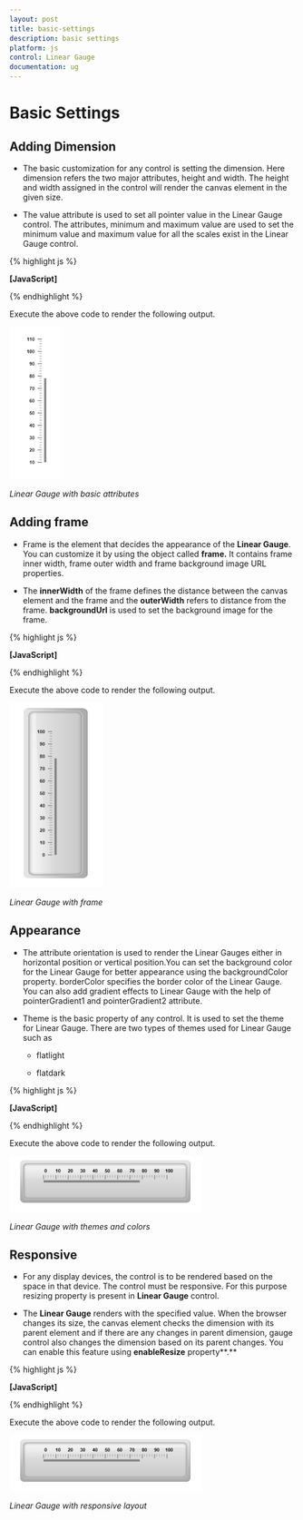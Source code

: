 ```yaml
---
layout: post
title: basic-settings
description: basic settings
platform: js
control: Linear Gauge
documentation: ug
---
```


# Basic Settings

## Adding Dimension

* The basic customization for any control is setting the dimension. Here dimension refers the two major attributes, height and width. The height and width assigned in the control will render the canvas element in the given size. 

* The value attribute is used to set all pointer value in the Linear Gauge control. The attributes, minimum and maximum value are used to set the minimum value and maximum value for all the scales exist in the Linear Gauge control.



{% highlight js %}

**[JavaScript]**
<div id="LinearGauge1"></div>   
<script type="text/javascript">
 $(function () {
// For Linear Gauge rendering
$("#LinearGauge1").ejLinearGauge({
// For setting linear gauge width
**width: 300,**
// For setting linear gauge height
**height:500,**
// For setting linear gauge minimum value
**minimum:10,**
// For setting linear gauge maximum value
**maximum:110,**
// For setting linear gauge pointer value
**value:78,**
// Adding scale collection
scales: [{
border: { color: "transparent", width: 0 },
showMarkerPointers: false, showBarPointers: true,
// Adding bar pointer collection
barPointers: [{ width: 5, backgroundColor: "Grey"}],
// Adding ticks collection
ticks: [{ type: "majorinterval", width: 2, 
color: "#8c8c8c", distanceFromScale: { x: 7, y: 0 } },
{ type: "minorinterval", width: 1,height:6, 
color: "#8c8c8c", distanceFromScale: { x: 7, y: 0 } }]
}]
});       
});
</script>


{% endhighlight %}



Execute the above code to render the following output.



![](basic-settings_images\basic-settings_img1.png)

_Linear Gauge with basic attributes_

## Adding frame

* Frame is the element that decides the appearance of the **Linear Gauge**. You can customize it by using the object called **frame.** It contains frame inner width, frame outer width and frame background image URL properties. 

* The **innerWidth** of the frame defines the distance between the canvas element and the frame and the **outerWidth** refers to distance from the frame. **backgroundUrl** is used to set the background image for the frame.



{% highlight js %}

**[JavaScript]**
<div id="LinearGauge1"></div>   
<script type="text/javascript">
 $(function () {
// For Linear Gauge rendering
$("#LinearGauge1").ejLinearGauge({
value:80**,**
**frame: {** 
// For setting frame inner width
**innerWidth: 8,** 
// For setting frame outer width
**outerWidth: 10,** 
// For setting back ground Image URL
**backgroundImageUrl:"../images/gauge/Gauge_linear_light.png"**
  **},**
// Adding scale collection               
scales: [{
backgroundColor: "transparent",
border: { color: "transparent", width: 0 },              
showMarkerPointers: false, showBarPointers: true,
// Adding bar pointer collection
barPointers: [{ width: 5, backgroundColor: "Grey"}],
// Adding ticks collection
ticks: [{ type: "majorinterval", width: 2, 
color: "#8c8c8c", distanceFromScale: { x: 7, y: 0 } },
{ type: "minorinterval", width: 1,height:6, 
color: "#8c8c8c", distanceFromScale: { x: 7, y: 0 } }]
}]
});       
});
</script>


{% endhighlight %}



Execute the above code to render the following output.



![](basic-settings_images\basic-settings_img2.png)

_Linear Gauge with frame_

## Appearance

* The attribute orientation is used to render the Linear Gauges either in horizontal position or vertical position.You can set the background color for the Linear Gauge for better appearance using the backgroundColor property. borderColor specifies the border color of the Linear Gauge. You can also add gradient effects to Linear Gauge with the help of pointerGradient1 and pointerGradient2 attribute.

* Theme is the basic property of any control. It is used to set the theme for Linear Gauge. There are two types of themes used for Linear Gauge such as

  * flatlight

  * flatdark



{% highlight js %}

**[JavaScript]**
<div id="LinearGauge1"></div>   
<script type="text/javascript">
 $(function () {
// For Linear Gauge rendering
$("#LinearGauge1").ejLinearGauge({
enableAnimation: false,
width: 400,
height: 100,
value:80,
// For setting theme
**theme: "flatlight",**
 // For setting Orientation
**orientation: "Horizontal",**
// For setting label color
**labelColor: "Black",**
//For Adding Frame
 frame: { 
backgroundImageUrl:"../images/gauge/Gauge_linear_light1.png"
  },  
//For Adding Scales              
scales: [{
backgroundColor: "transparent",
direction:ej.datavisualization.LinearGauge.Directions.Clockwise,
border: { color: "transparent", width: 0 },
showMarkerPointers: false, showBarPointers: true,
//For Adding bar pointers
  barPointers: [{ width: 5, backgroundColor: "Grey"}],
//For Adding label pointers
labels: [{ angle: 90, distanceFromScale: {x:5,y:-5}}],
  //For Adding ticks
ticks: [{ type: "majorinterval", width: 2, 
 color: "#8c8c8c", distanceFromScale: { x: 0, y: 0 } },
{ type: "minorinterval", width: 1,height:6, 
color: "#8c8c8c", distanceFromScale: { x: 0, y: 0 } }]
}]
});       
});
</script>


{% endhighlight %}



Execute the above code to render the following output.

![](basic-settings_images\basic-settings_img3.png)

_Linear Gauge with themes and colors_

## Responsive 

* For any display devices, the control is to be rendered based on the space in that device. The control must be responsive. For this purpose resizing property is present in **Linear Gauge** control. 

* The **Linear Gauge** renders with the specified value. When the browser changes its size, the canvas element checks the dimension with its parent element and if there are any changes in parent dimension, gauge control also changes the dimension based on its parent changes. You can enable this feature using **enableResize** property**.**



{% highlight js %}

**[JavaScript]**
<div id="LinearGauge1"></div>   
<script type="text/javascript">
 $(function () {
// For Linear Gauge rendering
$("#LinearGauge1").ejLinearGauge({
enableAnimation: false,
width: 400,
height: 100,
 value:80,
****orientation: "Horizontal",
 labelColor: "Black",
//For enabling responsible layout
**enableResize: true,**
//For Adding Frame
  frame: {              backgroundImageUrl:"../images/gauge/Gauge_linear_light1.png"
},   
 //For Adding Scale             
scales: [{
backgroundColor: "transparent",
direction:ej.datavisualization.LinearGauge.Directions.Clockwise,
border: { color: "transparent", width: 0 },
showMarkerPointers: false, showBarPointers: true,
//For Adding bar pointer collection             
barPointers: [{ width: 5, backgroundColor: "Grey"}],
//For Adding label collection             
labels: [{ angle: 90, distanceFromScale: {x:5,y:-5}}],
//For Adding tick collection             
 ticks: [{ type: "majorinterval", width: 2, 
color: "#8c8c8c", distanceFromScale: { x: 0, y: 0 } },
{ type: "minorinterval", width: 1,height:6, 
color: "#8c8c8c", distanceFromScale: { x: 0, y: 0 } }]
}]
});       
});
</script>


{% endhighlight %}



Execute the above code to render the following output.


![](basic-settings_images\basic-settings_img4.png)

_Linear Gauge with responsive layout_

